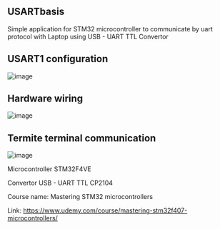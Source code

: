 ## USARTbasis
Simple application for STM32 microcontroller to communicate by uart protocol with Laptop using USB - UART TTL Convertor

## USART1 configuration
![image](https://github.com/user-attachments/assets/510b4c74-506e-4d30-9a3f-c21ece9bbcf4)

## Hardware wiring
![image](https://github.com/user-attachments/assets/c07f565f-584b-4baa-b5c9-f9b83164849e)

## Termite terminal communication
![image](https://github.com/user-attachments/assets/a1a0ed7a-cb46-489c-aee5-e1b3f6f2bae6)

Microcontroller STM32F4VE

Convertor USB - UART TTL CP2104

Course name: Mastering STM32 microcontrollers

Link: https://www.udemy.com/course/mastering-stm32f407-microcontrollers/
